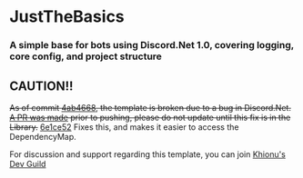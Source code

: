 # JustTheBasics
### A simple base for bots using Discord.Net 1.0, covering logging, core config, and project structure

## CAUTION!!
~~As of commit [4ab4668](https://github.com/khionu/JustTheBasics/commit/6e1ce52b0ef46ccc6621189499f3bbfcd05cfb3d), the template is broken due to a bug in Discord.Net. [A PR was made](https://github.com/RogueException/Discord.Net/pull/546) prior to pushing, please do not update until this fix is in the Library.~~ [6e1ce52](https://github.com/khionu/JustTheBasics/commit/6e1ce52b0ef46ccc6621189499f3bbfcd05cfb3d) Fixes this, and makes it easier to access the DependencyMap.

For discussion and support regarding this template, you can join [Khionu's Dev Guild](https://discord.gg/uKxXevY)
